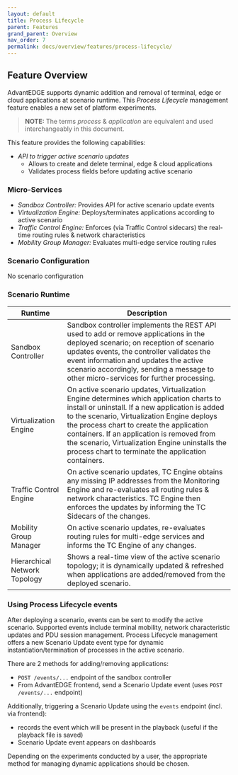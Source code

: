 ```yaml
---
layout: default
title: Process Lifecycle
parent: Features
grand_parent: Overview
nav_order: 7
permalink: docs/overview/features/process-lifecycle/
---
```


## Feature Overview
AdvantEDGE supports dynamic addition and removal of terminal, edge or cloud applications at scenario runtime. This _Process Lifecycle_ management feature enables a new set of platform experiments.

> **NOTE:** The terms _process_ & _application_ are equivalent and used interchangeably in this document.

This feature provides the following capabilities:
- _API to trigger active scenario updates_
  - Allows to create and delete terminal, edge & cloud applications
  - Validates process fields before updating active scenario

### Micro-Services
- _Sandbox Controller:_ Provides API for active scenario update events
- _Virtualization Engine:_ Deploys/terminates applications according to active scenario
- _Traffic Control Engine:_ Enforces (via Traffic Control sidecars) the real-time routing rules & network characteristics
- _Mobility Group Manager:_ Evaluates multi-edge service routing rules

### Scenario Configuration
No scenario configuration

### Scenario Runtime

Runtime | Description
------ | ------
Sandbox Controller | Sandbox controller implements the REST API used to add or remove applications in the deployed scenario; on reception of scenario updates events, the controller validates the event information and updates the active scenario accordingly, sending a message to other micro-services for further processing.
Virtualization Engine | On active scenario updates, Virtualization Engine determines which application charts to install or uninstall. If a new application is added to the scenario, Virtualization Engine deploys the process chart to create the application containers. If an application is removed from the scenario, Virtualization Engine uninstalls the process chart to terminate the application containers.
Traffic Control Engine | On active scenario updates, TC Engine obtains any missing IP addresses from the Monitoring Engine and re-evaluates all routing rules & network characteristics. TC Engine then enforces the updates by informing the TC Sidecars of the changes.
Mobility Group Manager | On active scenario updates, re-evaluates routing rules for multi-edge services and informs the TC Engine of any changes.
Hierarchical Network Topology | Shows a real-time view of the active scenario topology; it is dynamically updated & refreshed when applications are added/removed from the deployed scenario.

### Using Process Lifecycle events
After deploying a scenario, events can be sent to modify the active scenario. Supported events include terminal mobility, network characteristic updates and PDU session management. Process Lifecycle management offers a new Scenario Update event type for dynamic instantiation/termination of processes in the active scenario.

There are 2 methods for adding/removing applications:
- `POST /events/...` endpoint of the sandbox controller
- From AdvantEDGE frontend, send a Scenario Update event (uses `POST /events/...` endpoint)

Additionally, triggering a Scenario Update using the `events` endpoint (incl. via frontend):
- records the event which will be present in the playback (useful if the playback file is saved)
- Scenario Update event appears on dashboards

Depending on the experiments conducted by a user, the appropriate method for managing dynamic applications should be chosen.
